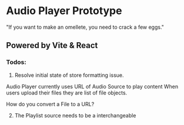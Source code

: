 # Audio Player Prototype

"If you want to make an omellete, you need to crack a few eggs."

## Powered by Vite & React

### Todos:

1. Resolve initial state of store formatting issue.

Audio Player currently uses URL of Audio Source to play content
When users upload their files they are list of file objects.

How do you convert a File to a URL?

2. The Playlist source needs to be a interchangeable
